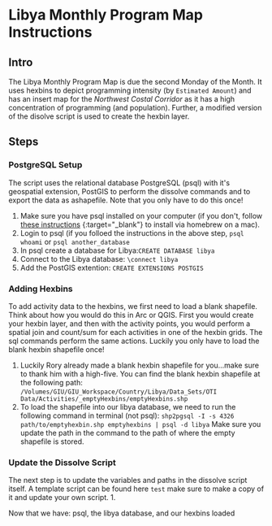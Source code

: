 # Libya Monthly Program Map Instructions

## Intro
The Libya Monthly Program Map is due the second Monday of the Month.  It uses hexbins to depict programming intensity (by `Estimated Amount`) and has an insert map for the _Northwest Costal Corridor_ as it has a high concentration of programming (and population).  Further, a modified version of the disolve script is used to create the hexbin layer.

## Steps

### PostgreSQL Setup
The script uses the relational database PostgreSQL (psql) with it's geospatial extension, PostGIS to perform the dissolve commands and to export the data as ashapefile.  Note that you only have to do this once!

1. Make sure you have psql installed on your computer (if you don't, follow [these instructions](https://gist.github.com/sgnl/609557ebacd3378f3b72) {:target="_blank"} to install via homebrew on a mac). 
2. Login to psql (if you folloed the instructions in the above step, `psql whoami` or `psql another_database`
3. In psql create a database for Libya:`CREATE DATABASE libya`
4. Connect to the Libya database: `\connect libya`
5. Add the PostGIS extention: `CREATE EXTENSIONS POSTGIS`

### Adding Hexbins
To add activity data to the hexbins, we first need to load a blank shapefile.  Think about how you would do this in Arc or QGIS.  First you would create your hexbin layer, and then with the activity points, you would perform a spatial join and count/sum for each activities in one of the hexbin grids.  The sql commands perform the same actions.  Luckily you only have to load the blank hexbin shapefile once!

1.  Luckily Rory already made a blank hexbin shapefile for you...make sure to thank him with a high-five.  You can find the blank hexbin shapefile at the following path: `/Volumes/GIU/GIU_Workspace/Country/Libya/Data_Sets/OTI Data/Activities/_emptyHexbins/emptyHexbins.shp`
2.  To load the shapefile into our libya database, we need to run the following command in terminal (not psql): `shp2pgsql -I -s 4326 path/to/emptyhexbin.shp emptyhexbins | psql -d libya`  Make sure you update the path in the command to the path of where the empty shapefile is stored. 

### Update the Dissolve Script
The next step is to update the variables and paths in the dissolve script itself.  A template script can be found here `test` make sure to make a copy of it and update your own script.
 1. 


Now that we have: psql, the libya database, and our hexbins loaded 
